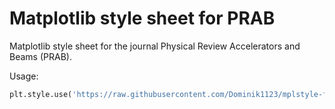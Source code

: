 # Matplotlib style sheet for PRAB

Matplotlib style sheet for the journal Physical Review Accelerators and Beams (PRAB).

Usage:

```py
plt.style.use('https://raw.githubusercontent.com/Dominik1123/mplstyle-for-prab/main/prab.mplstyle')
```
